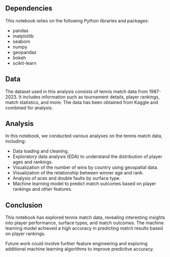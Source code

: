 ## Dependencies

This notebook relies on the following Python libraries and packages:

- pandas
- matplotlib
- seaborn
- numpy
- geopandas
- bokeh
- scikit-learn

## Data

The dataset used in this analysis consists of tennis match data from 1987-2023. It includes information such as tournament details, player rankings, match statistics, and more. The data has been obtained from Kaggle and combined for analysis.

## Analysis

In this notebook, we conducted various analyses on the tennis match data, including:

- Data loading and cleaning.
- Exploratory data analysis (EDA) to understand the distribution of player ages and rankings.
- Visualization of the number of wins by country using geospatial data.
- Visualization of the relationship between winner age and rank.
- Analysis of aces and double faults by surface type.
- Machine learning model to predict match outcomes based on player rankings and other features.

## Conclusion

This notebook has explored tennis match data, revealing interesting insights into player performance, surface types, and match outcomes. The machine learning model achieved a high accuracy in predicting match results based on player rankings.

Future work could involve further feature engineering and exploring additional machine learning algorithms to improve predictive accuracy.




